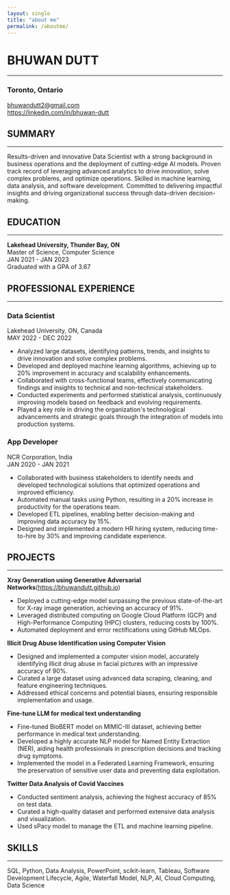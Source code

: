 ```yaml
---
layout: single
title: "about me"
permalink: /aboutme/
---
```


# **BHUWAN DUTT**
--------------------------------------------------------------
### Toronto, Ontario  
bhuwandutt2@gmail.com  
https://linkedin.com/in/bhuwan-dutt

## **SUMMARY**
---------------------------------------------------------------
Results-driven and innovative Data Scientist with a strong background in business operations and the deployment of cutting-edge AI models. Proven track record of leveraging advanced analytics to drive innovation, solve complex problems, and optimize operations. Skilled in machine learning, data analysis, and software development. Committed to delivering impactful insights and driving organizational success through data-driven decision-making.

## **EDUCATION**
---------------------------------------------------------------
**Lakehead University, Thunder Bay, ON**  
Master of Science, Computer Science  
JAN 2021 - JAN 2023  
Graduated with a GPA of 3.67

## **PROFESSIONAL EXPERIENCE**
---------------------------------------------------------------
### **Data Scientist**
Lakehead University, ON, Canada  
MAY 2022 - DEC 2022

- Analyzed large datasets, identifying patterns, trends, and insights to drive innovation and solve complex problems.
- Developed and deployed machine learning algorithms, achieving up to 20% improvement in accuracy and scalability enhancements.
- Collaborated with cross-functional teams, effectively communicating findings and insights to technical and non-technical stakeholders.
- Conducted experiments and performed statistical analysis, continuously improving models based on feedback and evolving requirements.
- Played a key role in driving the organization's technological advancements and strategic goals through the integration of models into production systems.

### **App Developer**  
NCR Corporation, India  
JAN 2020 - JAN 2021

- Collaborated with business stakeholders to identify needs and developed technological solutions that optimized operations and improved efficiency.
- Automated manual tasks using Python, resulting in a 20% increase in productivity for the operations team.
- Developed ETL pipelines, enabling better decision-making and improving data accuracy by 15%.
- Designed and implemented a modern HR hiring system, reducing time-to-hire by 30% and improving candidate experience.

## **PROJECTS**
------------------------------------------------
**Xray Generation using Generative Adversarial Networks**(https://bhuwandutt.github.io)
- Deployed a cutting-edge model surpassing the previous state-of-the-art for X-ray image generation, achieving an accuracy of 91%.
- Leveraged distributed computing on Google Cloud Platform (GCP) and High-Performance Computing (HPC) clusters, reducing costs by 100%.
- Automated deployment and error rectifications using GitHub MLOps.

**Illicit Drug Abuse Identification using Computer Vision**
- Designed and implemented a computer vision model, accurately identifying illicit drug abuse in facial pictures with an impressive accuracy of 90%.
- Curated a large dataset using advanced data scraping, cleaning, and feature engineering techniques.
- Addressed ethical concerns and potential biases, ensuring responsible implementation and usage.

**Fine-tune LLM for medical text understanding**
- Fine-tuned BioBERT model on MIMIC-III dataset, achieving better performance in medical text understanding.
- Developed a highly accurate NLP model for Named Entity Extraction (NER), aiding health professionals in prescription decisions and tracking drug symptoms.
- Implemented the model in a Federated Learning Framework, ensuring the preservation of sensitive user data and preventing data exploitation.

**Twitter Data Analysis of Covid Vaccines**
- Conducted sentiment analysis, achieving the highest accuracy of 85% on test data.
- Curated a high-quality dataset and performed extensive data analysis and visualization.
- Used sPacy model to manage the ETL and machine learning pipeline.

## **SKILLS**
------------------------------------------------
SQL, Python, Data Analysis, PowerPoint, scikit-learn, Tableau, Software Development Lifecycle, Agile, Waterfall Model, NLP, AI, Cloud Computing, Data Science